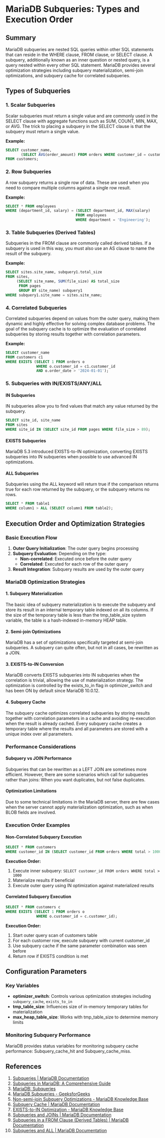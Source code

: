 # MariaDB Subqueries: Types and Execution Order

## Summary

MariaDB subqueries are nested SQL queries within other SQL statements that can reside in the WHERE clause, FROM clause, or SELECT clause. A subquery, additionally known as an inner question or nested query, is a query nested within every other SQL statement. MariaDB provides several optimization strategies including subquery materialization, semi-join optimizations, and subquery cache for correlated subqueries.

## Types of Subqueries

### 1. Scalar Subqueries

Scalar subqueries must return a single value and are commonly used in the SELECT clause with aggregate functions such as SUM, COUNT, MIN, MAX, or AVG. The trick to placing a subquery in the SELECT clause is that the subquery must return a single value.

**Example:**
```sql
SELECT customer_name, 
       (SELECT AVG(order_amount) FROM orders WHERE customer_id = customers.id) AS avg_order
FROM customers;
```

### 2. Row Subqueries

A row subquery returns a single row of data. These are used when you need to compare multiple columns against a single row result.

**Example:**
```sql
SELECT * FROM employees 
WHERE (department_id, salary) = (SELECT department_id, MAX(salary) 
                                FROM employees 
                                WHERE department = 'Engineering');
```

### 3. Table Subqueries (Derived Tables)

Subqueries in the FROM clause are commonly called derived tables. If a subquery is used in this way, you must also use an AS clause to name the result of the subquery.

**Example:**
```sql
SELECT sites.site_name, subquery1.total_size 
FROM sites, 
     (SELECT site_name, SUM(file_size) AS total_size 
      FROM pages 
      GROUP BY site_name) subquery1 
WHERE subquery1.site_name = sites.site_name;
```

### 4. Correlated Subqueries

Correlated subqueries depend on values from the outer query, making them dynamic and highly effective for solving complex database problems. The goal of the subquery cache is to optimize the evaluation of correlated subqueries by storing results together with correlation parameters.

**Example:**
```sql
SELECT customer_name 
FROM customers c1 
WHERE EXISTS (SELECT 1 FROM orders o 
              WHERE o.customer_id = c1.customer_id 
              AND o.order_date > '2024-01-01');
```

### 5. Subqueries with IN/EXISTS/ANY/ALL

#### IN Subqueries
IN subqueries allow you to find values that match any value returned by the subquery.

```sql
SELECT site_id, site_name 
FROM sites 
WHERE site_id IN (SELECT site_id FROM pages WHERE file_size > 89);
```

#### EXISTS Subqueries
MariaDB 5.3 introduced EXISTS-to-IN optimization, converting EXISTS subqueries into IN subqueries when possible to use advanced IN optimizations.

#### ALL Subqueries
Subqueries using the ALL keyword will return true if the comparison returns true for each row returned by the subquery, or the subquery returns no rows.

```sql
SELECT * FROM table1 
WHERE column1 > ALL (SELECT column1 FROM table2);
```

## Execution Order and Optimization Strategies

### Basic Execution Flow

1. **Outer Query Initialization**: The outer query begins processing
2. **Subquery Evaluation**: Depending on the type:
   - **Non-correlated**: Executed once before the outer query
   - **Correlated**: Executed for each row of the outer query
3. **Result Integration**: Subquery results are used by the outer query

### MariaDB Optimization Strategies

#### 1. Subquery Materialization
The basic idea of subquery materialization is to execute the subquery and store its result in an internal temporary table indexed on all its columns. If the size of the temporary table is less than the tmp_table_size system variable, the table is a hash-indexed in-memory HEAP table.

#### 2. Semi-join Optimizations
MariaDB has a set of optimizations specifically targeted at semi-join subqueries. A subquery can quite often, but not in all cases, be rewritten as a JOIN.

#### 3. EXISTS-to-IN Conversion
MariaDB converts EXISTS subqueries into IN subqueries when the correlation is trivial, allowing the use of materialization strategy. The optimization is controlled by the exists_to_in flag in optimizer_switch and has been ON by default since MariaDB 10.0.12.

#### 4. Subquery Cache
The subquery cache optimizes correlated subqueries by storing results together with correlation parameters in a cache and avoiding re-execution when the result is already cached. Every subquery cache creates a temporary table where the results and all parameters are stored with a unique index over all parameters.

### Performance Considerations

#### Subquery vs JOIN Performance
Subqueries that can be rewritten as a LEFT JOIN are sometimes more efficient. However, there are some scenarios which call for subqueries rather than joins: When you want duplicates, but not false duplicates.

#### Optimization Limitations
Due to some technical limitations in the MariaDB server, there are few cases when the server cannot apply materialization optimization, such as when BLOB fields are involved.

### Execution Order Examples

#### Non-Correlated Subquery Execution
```sql
SELECT * FROM customers 
WHERE customer_id IN (SELECT customer_id FROM orders WHERE total > 1000);
```

**Execution Order:**
1. Execute inner subquery: `SELECT customer_id FROM orders WHERE total > 1000`
2. Materialize results if beneficial
3. Execute outer query using IN optimization against materialized results

#### Correlated Subquery Execution
```sql
SELECT * FROM customers c 
WHERE EXISTS (SELECT 1 FROM orders o 
              WHERE o.customer_id = c.customer_id);
```

**Execution Order:**
1. Start outer query scan of customers table
2. For each customer row, execute subquery with current customer_id
3. Use subquery cache if the same parameter combination was seen before
4. Return row if EXISTS condition is met

## Configuration Parameters

### Key Variables
- **optimizer_switch**: Controls various optimization strategies including `subquery_cache`, `exists_to_in`
- **tmp_table_size**: Influences size of in-memory temporary tables for materialization
- **max_heap_table_size**: Works with tmp_table_size to determine memory limits

### Monitoring Subquery Performance
MariaDB provides status variables for monitoring subquery cache performance: Subquery_cache_hit and Subquery_cache_miss.

## References

1. [Subqueries | MariaDB Documentation](https://mariadb.com/kb/en/subqueries/)
2. [Subqueries in MariaDB: A Comprehensive Guide](https://runebook.dev/en/articles/mariadb/subqueries-in-a-from-clause/index)
3. [MariaDB: Subqueries](https://www.techonthenet.com/mariadb/subqueries.php)
4. [MariaDB Subqueries - GeeksforGeeks](https://www.geeksforgeeks.org/mariadb/mariadb-subqueries/)
5. [Non-semi-join Subquery Optimizations - MariaDB Knowledge Base](https://mariadb.com/kb/en/non-semi-join-subquery-optimizations/)
6. [Subquery Cache | MariaDB Documentation](https://mariadb.com/kb/en/subquery-cache/)
7. [EXISTS-to-IN Optimization - MariaDB Knowledge Base](https://mariadb.com/kb/en/exists-to-in-optimization/)
8. [Subqueries and JOINs | MariaDB Documentation](https://mariadb.com/kb/en/subqueries-and-joins/)
9. [Subqueries in a FROM Clause (Derived Tables) | MariaDB Documentation](https://mariadb.com/kb/en/subqueries-in-a-from-clause-derived-tables/)
10. [Subqueries and ALL | MariaDB Documentation](https://mariadb.com/docs/server/reference/sql-statements/data-manipulation/selecting-data/joins-subqueries/subqueries/subqueries-and-all)